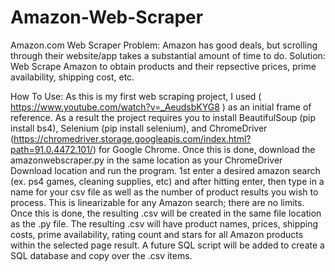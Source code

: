 # Amazon-Web-Scraper
Amazon.com Web Scraper
Problem: Amazon has good deals, but scrolling through their website/app takes a substantial amount of time to do.
Solution: Web Scrape Amazon to obtain products and their repsective prices, prime availability, shipping cost, etc.

How To Use:
As this is my first web scraping project, I used ( https://www.youtube.com/watch?v=_AeudsbKYG8 ) as an initial frame of reference. As a result the project requires you to install BeautifulSoup (pip install bs4), Selenium (pip install selenium), and ChromeDriver (https://chromedriver.storage.googleapis.com/index.html?path=91.0.4472.101/) for Google Chrome.
Once this is done, download the amazonwebscraper.py in the same location as your ChromeDriver Download location and run the program. 1st enter a desired amazon search (ex. ps4 games, cleaning supplies, etc) and after hitting enter, then type in a name for your csv file as well as the number of product results you wish to process. This is linearizable for any Amazon search; there are no limits. Once this is done, the resulting .csv will be created in the same file location as the .py file. The resulting .csv will have product names, prices, shipping costs, prime availability, rating count and stars for all Amazon products within the selected page result. A future SQL script will be added to create a SQL database and copy over the .csv items.
